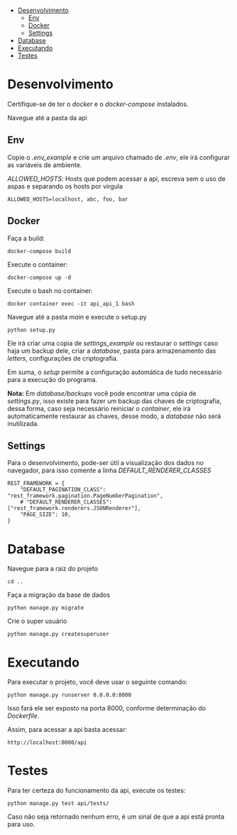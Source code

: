 - [Desenvolvimento](#desenvolvimento)
  - [Env](#env)
  - [Docker](#docker)
  - [Settings](#settings)
- [Database](#database)
- [Executando](#executando)
- [Testes](#testes)


# Desenvolvimento

Certifique-se de ter o *docker* e o *docker-compose* instalados.

Navegue até a pasta da api

## Env

Copie o *.env_example* e crie um arquivo chamado de *.env*, ele irá configurar as variáveis de ambiente.

*ALLOWED_HOSTS*: Hosts que podem acessar a api, escreva sem o uso de aspas e separando os hosts por vírgula

    ALLOWED_HOSTS=localhost, abc, foo, bar

## Docker

Faça a build:

    docker-compose build

Execute o container:

    docker-compose up -d

Execute o bash no container:

    docker container exec -it api_api_1 bash

Navegue até a pasta *main* e execute o setup.py

    python setup.py

Ele irá criar uma copia de *settings_example* ou restaurar o *settings* caso haja um backup dele, criar a *database*, pasta para armazenamento das *letters*, configurações de criptografia.

Em suma, o *setup* permite a configuração automática de tudo necessário para a execução do programa.

**Nota:** Em *database/backups* você pode encontrar uma cópia de *settings.py*, isso existe para fazer um backup das chaves de criptografia, dessa forma, caso seja necessário reiniciar o *container*, ele irá automaticamente restaurar as chaves, desse modo, a *database* não será inutilizada.

## Settings

Para o desenvolvimento, pode-ser útil a visualização dos dados no navegador, para isso comente a linha *DEFAULT_RENDERER_CLASSES*

    REST_FRAMEWORK = {
        "DEFAULT_PAGINATION_CLASS": "rest_framework.pagination.PageNumberPagination",
        # "DEFAULT_RENDERER_CLASSES": ["rest_framework.renderers.JSONRenderer"],
        "PAGE_SIZE": 10,
    }

# Database

Navegue para a raiz do projeto

    cd ..

Faça a migração da base de dados

    python manage.py migrate

Crie o super usuário

    python manage.py createsuperuser

# Executando

Para executar o projeto, você deve usar o seguinte comando:

    python manage.py runserver 0.0.0.0:8000

Isso fará ele ser exposto na porta 8000, conforme determinação do *Dockerfile*.

Assim, para acessar a api basta acessar:

    http://localhost:8000/api

# Testes

Para ter certeza do funcionamento da api, execute os testes:

    python manage.py test api/tests/

Caso não seja retornado nenhum erro, é um sinal de que a api está pronta para uso.